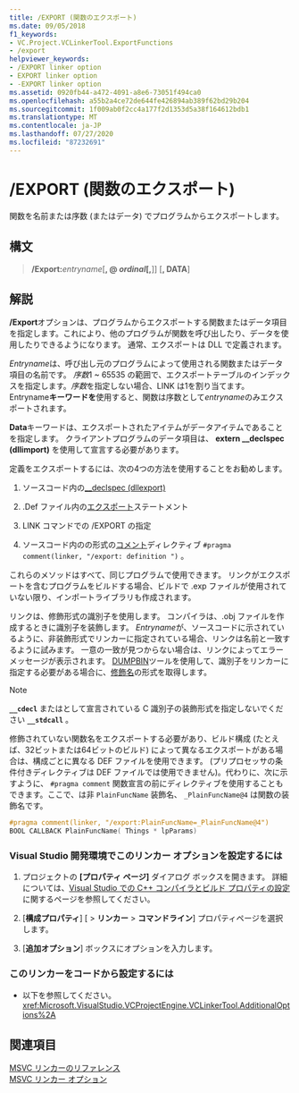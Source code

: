 ```yaml
---
title: /EXPORT (関数のエクスポート)
ms.date: 09/05/2018
f1_keywords:
- VC.Project.VCLinkerTool.ExportFunctions
- /export
helpviewer_keywords:
- /EXPORT linker option
- EXPORT linker option
- -EXPORT linker option
ms.assetid: 0920fb44-a472-4091-a8e6-73051f494ca0
ms.openlocfilehash: a55b2a4ce72de644fe426894ab389f62bd29b204
ms.sourcegitcommit: 1f009ab0f2cc4a177f2d1353d5a38f164612bdb1
ms.translationtype: MT
ms.contentlocale: ja-JP
ms.lasthandoff: 07/27/2020
ms.locfileid: "87232691"
---
```

# <a name="export-exports-a-function"></a>/EXPORT (関数のエクスポート)

関数を名前または序数 (またはデータ) でプログラムからエクスポートします。

## <a name="syntax"></a>構文

> **/Export:**<em>entryname</em>[**, \@ **<em>ordinal</em>[**,**]] [**, DATA**]

## <a name="remarks"></a>解説

**/Export**オプションは、プログラムからエクスポートする関数またはデータ項目を指定します。これにより、他のプログラムが関数を呼び出したり、データを使用したりできるようになります。 通常、エクスポートは DLL で定義されます。

*Entryname*は、呼び出し元のプログラムによって使用される関数またはデータ項目の名前です。 *序数*1 ~ 65535 の範囲で、エクスポートテーブルのインデックスを指定します。*序数*を指定しない場合、LINK は1を割り当てます。 Entryname**キーワードを**使用すると、関数は序数として*entryname*のみエクスポートされます。

**Data**キーワードは、エクスポートされたアイテムがデータアイテムであることを指定します。 クライアントプログラムのデータ項目は、 **extern __declspec (dllimport)** を使用して宣言する必要があります。

定義をエクスポートするには、次の4つの方法を使用することをお勧めします。

1. ソースコード内の[__declspec (dllexport)](../../cpp/dllexport-dllimport.md)

1. .Def ファイル内の[エクスポート](exports.md)ステートメント

1. LINK コマンドでの /EXPORT の指定

1. ソースコード内のの形式の[コメント](../../preprocessor/comment-c-cpp.md)ディレクティブ `#pragma comment(linker, "/export: definition ")` 。

これらのメソッドはすべて、同じプログラムで使用できます。 リンクがエクスポートを含むプログラムをビルドする場合、ビルドで .exp ファイルが使用されていない限り、インポートライブラリも作成されます。

リンクは、修飾形式の識別子を使用します。 コンパイラは、.obj ファイルを作成するときに識別子を装飾します。 *Entryname*が、ソースコードに示されているように、非装飾形式でリンカーに指定されている場合、リンクは名前と一致するように試みます。 一意の一致が見つからない場合は、リンクによってエラーメッセージが表示されます。 [DUMPBIN](dumpbin-reference.md)ツールを使用して、識別子をリンカーに指定する必要がある場合に、[修飾名](decorated-names.md)の形式を取得します。

> [!NOTE]
> **`__cdecl`** またはとして宣言されている C 識別子の装飾形式を指定しないでください **`__stdcall`** 。

修飾されていない関数名をエクスポートする必要があり、ビルド構成 (たとえば、32ビットまたは64ビットのビルド) によって異なるエクスポートがある場合は、構成ごとに異なる DEF ファイルを使用できます。 (プリプロセッサの条件付きディレクティブは DEF ファイルでは使用できません)。代わりに、次に示すように、 `#pragma comment` 関数宣言の前にディレクティブを使用することもできます。ここで、は非 `PlainFuncName` 装飾名、 `_PlainFuncName@4` は関数の装飾名です。

```cpp
#pragma comment(linker, "/export:PlainFuncName=_PlainFuncName@4")
BOOL CALLBACK PlainFuncName( Things * lpParams)
```

### <a name="to-set-this-linker-option-in-the-visual-studio-development-environment"></a>Visual Studio 開発環境でこのリンカー オプションを設定するには

1. プロジェクトの **[プロパティ ページ]** ダイアログ ボックスを開きます。 詳細については、[Visual Studio での C++ コンパイラとビルド プロパティの設定](../working-with-project-properties.md)に関するページを参照してください。

1. [**構成プロパティ**] [  >  **リンカー**  >  **コマンドライン**] プロパティページを選択します。

1. [**追加オプション**] ボックスにオプションを入力します。

### <a name="to-set-this-linker-option-programmatically"></a>このリンカーをコードから設定するには

- 以下を参照してください。<xref:Microsoft.VisualStudio.VCProjectEngine.VCLinkerTool.AdditionalOptions%2A>

## <a name="see-also"></a>関連項目

[MSVC リンカーのリファレンス](linking.md)<br/>
[MSVC リンカー オプション](linker-options.md)
